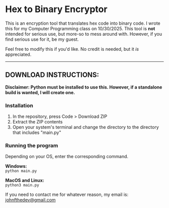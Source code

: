 # Hex to Binary Encryptor

This is an encryption tool that translates hex code into binary code. I wrote this for my Computer Programming class on 10/30/2025. This tool is **not** intended for serious use, but more-so to mess around with. However, if you find serious use for it, be my guest.

Feel free to modify this if you'd like. No credit is needed, but it *is* appreciated.

---

## DOWNLOAD INSTRUCTIONS:

__Disclaimer: Python **must** be installed to use this. However, if a standalone build is wanted, I will create one.__

### Installation
1. In the repository, press Code > Download ZIP
2. Extract the ZIP contents
3. Open your system's terminal and change the directory to the directory that includes "main.py"

### Running the program
Depending on your OS, enter the corresponding command.

**Windows:**\
```python main.py```

**MacOS and Linux:**\
```python3 main.py```

If you need to contact me for whatever reason, my email is:\
[johnfthedev@gmail.com](mailto:johnfthedev@gmail.com)
